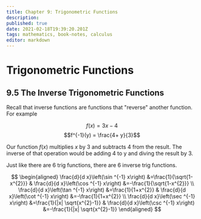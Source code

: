 ```yaml
---
title: Chapter 9: Trigonometric Functions
description: 
published: true
date: 2021-02-18T19:39:20.201Z
tags: mathematics, book-notes, calculus
editor: markdown
---
```


# Trigonometric Functions
## 9.5 The Inverse Trigonometric Functions

Recall that inverse functions are functions that "reverse" another function. For example

$$f(x) = 3x - 4$$
$$f^{-1}(y) = \frac{4+ y}{3}$$

Our function $f(x)$ multiplies $x$ by 3 and subtracts 4 from the result. The inverse of that operation would be adding 4 to y and diving the result by 3. 

Just like there are 6 trig functions, there are 6 inverse trig functions. 

$$
\begin{aligned}
\frac{d}{d x}\left(\sin ^{-1} x\right) &=\frac{1}{\sqrt{1-x^{2}}} & \frac{d}{d x}\left(\cos ^{-1} x\right) &=-\frac{1}{\sqrt{1-x^{2}}} \\
\frac{d}{d x}\left(\tan ^{-1} x\right) &=\frac{1}{1+x^{2}} & \frac{d}{d x}\left(\cot ^{-1} x\right) &=-\frac{1}{1+x^{2}} \\
\frac{d}{d x}\left(\sec ^{-1} x\right) &=\frac{1}{|x| \sqrt{x^{2}-1}} & \frac{d}{d x}\left(\csc ^{-1} x\right) &=-\frac{1}{|x| \sqrt{x^{2}-1}}
\end{aligned}
$$
